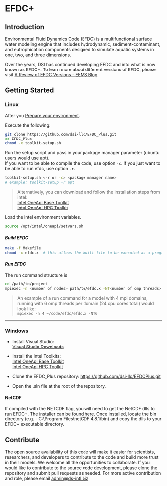 # EFDC+

## Introduction
Environmental Fluid Dynamics Code (EFDC) is a multifunctional surface water modeling engine that includes hydrodynamic, sediment-contaminant, and eutrophication components designed to simulate aquatic systems in one, two, and three dimensions. 

Over the years, DSI has continued developing EFDC and into what is now known as EFDC+. To learn more about different versions of EFDC, please visit [A Review of EFDC Versions - EEMS Blog](https://www.eemodelingsystem.com/efdc-insider-blog/a-review-of-efdc-versions) 

## Getting Started


### Linux

After you [Prepare your environment](https://www.intel.com/content/www/us/en/develop/documentation/get-started-with-intel-oneapi-hpc-linux/top/before-you-begin.html#before-you-begin_HPCCMAKE).

Execute the following:
```bash
git clone https://github.com/dsi-llc/EFDC_Plus.git
cd EFDC_Plus
chmod -x toolkit-setup.sh
```

Run the setup script and pass in your package manager parameter (ubuntu users would use apt).  
If you want to be able to compile the code, use option `-c`. 
If you just want to be able to run efdc, use option `-r`.

```bash
toolkit-setup.sh <-r or -c> <package manager name> 
# example: toolkit-setup -r apt
```

>Alternatively, you can download and follow the installation steps from intel:  
[Intel OneApi Base Toolkit](https://www.intel.com/content/www/us/en/developer/tools/oneapi/base-toolkit-download.html)  
[Intel OneApi HPC Toolkit](https://www.intel.com/content/www/us/en/developer/tools/oneapi/hpc-toolkit-download.html)


Load the intel environment variables.
```bash
source /opt/intel/oneapi/setvars.sh
```

#### _Build EFDC_
```bash
make -f Makefile
chmod -x efdc.x  # this allows the built file to be executed as a program.
```

#### _Run EFDC_

The run command structure is 
```bash
cd /path/to/project
mpiexec -n <number of nodes> path/to/efdc.x -NT<number of omp threads>
```
>An example of a run command for a model with 4 mpi domains, running with 6 omp threads per domain (24 cpu cores total) would look like:  
`mpiexec -n 4 ~/code/efdc/efdc.x -NT6`

<hr>

### Windows

* Install Visual Studio:  
[Visual Studio Downloads](https://visualstudio.microsoft.com/downloads/)

* Install the Intel Toolkits:  
[Intel OneApi Base Toolkit](https://www.intel.com/content/www/us/en/developer/tools/oneapi/base-toolkit-download.html)  
[Intel OneApi HPC Toolkit](https://www.intel.com/content/www/us/en/developer/tools/oneapi/hpc-toolkit-download.html)

* Clone the EFDC_Plus repository: https://github.com/dsi-llc/EFDCPlus.git
* Open the .sln file at the root of the repository.

#### NetCDF

If compiled with the NETCDF flag, you will need to get the NetCDF dlls to run EFDC+. The installer can be found [here](https://docs.unidata.ucar.edu/netcdf-c/current/winbin.html). Once installed, locate the bin directory (e.g. - C:\Program Files\netCDF 4.8.1\bin) and copy the dlls to your EFDC+ executable directory.

## Contribute
The open source availability of this code will make it easier for scientists, researchers, and developers to contribute to the code and build more trust in their models. We welcome all the opportunities to collaborate. If you would like to contribute to the source code development, please clone the repository and submit pull requests as needed. For more active contribution and role, please email admin@ds-intl.biz
